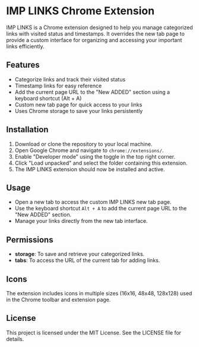 # IMP LINKS Chrome Extension

IMP LINKS is a Chrome extension designed to help you manage categorized links with visited status and timestamps. It overrides the new tab page to provide a custom interface for organizing and accessing your important links efficiently.

## Features

- Categorize links and track their visited status
- Timestamp links for easy reference
- Add the current page URL to the "New ADDED" section using a keyboard shortcut (Alt + A)
- Custom new tab page for quick access to your links
- Uses Chrome storage to save your links persistently

## Installation

1. Download or clone the repository to your local machine.
2. Open Google Chrome and navigate to `chrome://extensions/`.
3. Enable "Developer mode" using the toggle in the top right corner.
4. Click "Load unpacked" and select the folder containing this extension.
5. The IMP LINKS extension should now be installed and active.

## Usage

- Open a new tab to access the custom IMP LINKS new tab page.
- Use the keyboard shortcut `Alt + A` to add the current page URL to the "New ADDED" section.
- Manage your links directly from the new tab interface.

## Permissions

- **storage**: To save and retrieve your categorized links.
- **tabs**: To access the URL of the current tab for adding links.

## Icons

The extension includes icons in multiple sizes (16x16, 48x48, 128x128) used in the Chrome toolbar and extension page.

## License

This project is licensed under the MIT License. See the LICENSE file for details.
